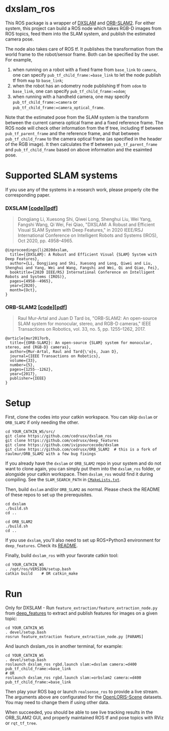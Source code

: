 # dxslam_ros

This ROS package is a wrapper of [DXSLAM](https://github.com/ivipsourcecode/dxslam) and [ORB-SLAM2](https://github.com/raulmur/ORB_SLAM2). For either system, this project can build a ROS node which takes RGB-D images from ROS topics, feed them into the SLAM system, and publish the estimated camera pose.

The node also takes care of ROS tf. It publishes the transformation from the world frame to the robot/sensor frame. Both can be specified by the user. For example,
1. when running on a robot with a fixed frame from `base_link` to `camera`, one can specify `pub_tf_child_frame:=base_link` to let the node publish tf from `map` to `base_link`;
2. when the robot has an odometry node publishing tf from `odom` to `base_link`, one can specify `pub_tf_child_frame:=odom`;
3. when running with a handheld camera, one may specify `pub_tf_child_frame:=camera` or `pub_tf_child_frame:=camera_optical_frame`.

Note that the estimated pose from the SLAM system is the transform between the current camera optical frame and a fixed reference frame. The ROS node will check other information from the tf tree, including tf between `pub_tf_parent_frame` and the reference frame, and that between `pub_tf_child_frame` to the camera optical frame (as specified in the header of the RGB image). It then calculates the tf between `pub_tf_parent_frame` and `pub_tf_child_frame` based on above information and the esaimted pose.

# Supported SLAM systems

If you use any of the systems in a research work, please properly cite the corresponding paper.

### DXSLAM [[code](https://github.com/ivipsourcecode/dxslam)][[pdf](https://arxiv.org/pdf/2008.05416.pdf)]

> Dongjiang Li, Xuesong Shi, Qiwei Long, Shenghui Liu, Wei Yang, Fangshi Wang, Qi Wei, Fei Qiao, "DXSLAM: A Robust and Efficient Visual SLAM System with Deep Features," in 2020 IEEE/RSJ International Conference on Intelligent Robots and Systems (IROS), Oct 2020, pp. 4958–4965.

```
@inproceedings{li2020dxslam,
  title={{DXSLAM}: A Robust and Efficient Visual {SLAM} System with Deep Features},
  author={Li, Dongjiang and Shi, Xuesong and Long, Qiwei and Liu, Shenghui and Yang, Wei and Wang, Fangshi and Wei, Qi and Qiao, Fei},
  booktitle={2020 IEEE/RSJ International Conference on Intelligent Robots and Systems (IROS)},
  pages={4958--4965},
  year={2020},
  month={Oct},
}
```

### ORB-SLAM2 [[code](https://github.com/raulmur/ORB_SLAM2)][[pdf](https://arxiv.org/pdf/1610.06475.pdf)]

> Raul Mur-Artal and Juan D Tard ́os, "ORB-SLAM2: An open-source SLAM system for monocular, stereo, and RGB-D cameras," IEEE Transactions on Robotics, vol. 33, no. 5, pp. 1255–1262, 2017.

```
@article{mur2017orb,
  title={{ORB-SLAM2}: An open-source {SLAM} system for monocular, stereo, and {RGB-D} cameras},
  author={Mur-Artal, Raul and Tard{\'o}s, Juan D},
  journal={IEEE Transactions on Robotics},
  volume={33},
  number={5},
  pages={1255--1262},
  year={2017},
  publisher={IEEE}
}
```

# Setup

First, clone the codes into your catkin workspace. You can skip `dxslam` or `ORB_SLAM2` if only needing the other.
```
cd YOUR_CATKIN_WS/src/
git clone https://github.com/cedrusx/dxslam_ros
git clone https://github.com/cedrusx/deep_features
git clone https://github.com/ivipsourcecode/dxslam
git clone https://github.com/cedrusx/ORB_SLAM2  # this is a fork of raulmur/ORB_SLAM2 with a few bug fixings
```

If you already have the `dxslam` or `ORB_SLAM2` repo in your system and do not want to clone again, you can simply put them into the `dxslam_ros` folder, or alongside your catkin workspace. Then `dxslam_ros` would find it during compiling. See the `SLAM_SEARCH_PATH` in [`CMakeLists.txt`](https://github.com/cedrusx/dxslam_ros/blob/dxslam/CMakeLists.txt).

Then, build `dxslam` and/or `ORB_SLAM2` as normal. Please check the README of these repos to set up the prerequisites.
```
cd dxslam
./build.sh
cd ..

cd ORB_SLAM2
./build.sh
cd ..
```

If you use `dxslam`, you'll also need to set up ROS+Python3 environment for `deep_features`. Check its [README](https://github.com/cedrusx/deep_features).

Finally, build `dxslam_ros` with your favorate catkin tool:
```
cd YOUR_CATKIN_WS
. /opt/ros/VERSION/setup.bash
catkin build    # OR catkin_make
```

# Run

Only for DXSLAM - Run `feature_extraction/feature_extraction_node.py` from [deep_features](https://github.com/cedrusx/deep_features) to extract and publish features for images on a given topic:
```
cd YOUR_CATKIN_WS
. devel/setup.bash
rosrun feature_extraction feature_extraction_node.py [PARAMS]
```

And launch dxslam_ros in another terminal, for example:
```
cd YOUR_CATKIN_WS
. devel/setup.bash
roslaunch dxslam_ros rgbd.launch slam:=dxslam camera:=d400 pub_tf_child_frame:=base_link
# OR
roslaunch dxslam_ros rgbd.launch slam:=orbslam2 camera:=d400 pub_tf_child_frame:=base_link
```

Then play your ROS bag or launch `realsense_ros` to provide a live stream.
The arguments above are configurated for the [OpenLORIS-Scene](https://lifelong-robotic-vision.github.io/dataset/scene) datasets. You may need to change them if using other data.

When succeeded, you should be able to see live tracking results in the ORB_SLAM2 GUI, and properly maintained ROS tf and pose topics with RViz or `rqt_tf_tree`.
